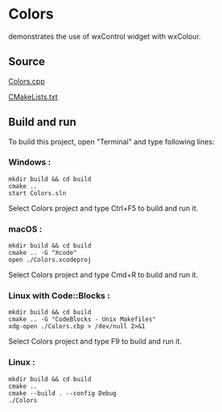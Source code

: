 # Colors

demonstrates the use of wxControl widget with wxColour.

## Source

[Colors.cpp](Colors.cpp)

[CMakeLists.txt](CMakeLists.txt)

## Build and run

To build this project, open "Terminal" and type following lines:

### Windows :

``` shell
mkdir build && cd build
cmake .. 
start Colors.sln
```

Select Colors project and type Ctrl+F5 to build and run it.

### macOS :

``` shell
mkdir build && cd build
cmake .. -G "Xcode"
open ./Colors.xcodeproj
```

Select Colors project and type Cmd+R to build and run it.

### Linux with Code::Blocks :

``` shell
mkdir build && cd build
cmake .. -G "CodeBlocks - Unix Makefiles"
xdg-open ./Colors.cbp > /dev/null 2>&1
```

Select Colors project and type F9 to build and run it.

### Linux :

``` shell
mkdir build && cd build
cmake .. 
cmake --build . --config Debug
./Colors
```
